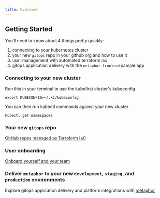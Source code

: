 ```yaml
---
title: Overview
---
```


## Getting Started

You'll need to know about 4 things pretty quickly:

1. connecting to your kubernetes cluster
2. your new `gitops` repo in your github org and how to use it
3. user management with automated terraform iac
4. gitops application delivery with the `metaphor-frontend` sample app

### Connecting to your new cluster

Run this in your terminal to use the kubefirst cluster's kubeconfig

```shell
export KUBECONFIG=~/.k1/kubeconfig
```

You can then run kubectl commands against your new cluster

```shell
kubectl get namespaces
```

### Your new `gitops` repo

[GitHub repos managed as Terraform IaC](./github/repositories.md)

### User onboarding

[Onboard yourself and your team](./user-creation.md)

### Deliver `metaphor` to your new `development`, `staging`, and `production` environments

Explore gitops application delivery and platform integrations with [metaphor](./metaphor.md)

